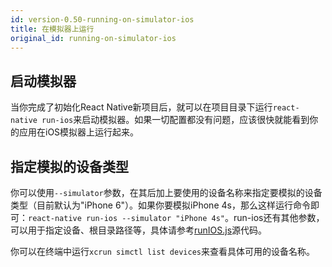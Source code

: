 ```yaml
---
id: version-0.50-running-on-simulator-ios
title: 在模拟器上运行
original_id: running-on-simulator-ios
---
```


## 启动模拟器

当你完成了初始化React Native新项目后，就可以在项目目录下运行`react-native run-ios`来启动模拟器。如果一切配置都没有问题，应该很快就能看到你的应用在iOS模拟器上运行起来。 

## 指定模拟的设备类型

你可以使用`--simulator`参数，在其后加上要使用的设备名称来指定要模拟的设备类型（目前默认为"iPhone 6"）。如果你要模拟iPhone 4s，那么这样运行命令即可：`react-native run-ios --simulator "iPhone 4s"`。run-ios还有其他参数，可以用于指定设备、根目录路径等，具体请参考[runIOS.js](https://github.com/facebook/react-native/blob/master/local-cli/runIOS/runIOS.js#L228)源代码。

你可以在终端中运行`xcrun simctl list devices`来查看具体可用的设备名称。
